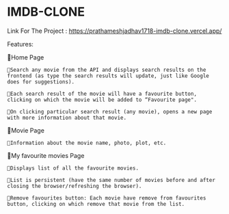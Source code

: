 # IMDB-CLONE


Link For The Project : https://prathameshjadhav1718-imdb-clone.vercel.app/



Features:

🚀Home Page

    🔹Search any movie from the API and displays search results on the frontend (as type the search results will update, just like Google does for suggestions).
    
    🔹Each search result of the movie will have a favourite button, clicking on which the movie will be added to “Favourite page".
    
    🔹On clicking particular search result (any movie), opens a new page with more information about that movie.
    

🚀Movie Page

    🔹Information about the movie name, photo, plot, etc.

🚀My favourite movies Page

    🔹Displays list of all the favourite movies.
    
    🔹List is persistent (have the same number of movies before and after closing the browser/refreshing the browser).
    
    🔹Remove favourites button: Each movie have remove from favourites button, clicking on which remove that movie from the list.
    
